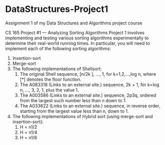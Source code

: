 # DataStructures-Project1
Assignment 1 of my Data Structures and Algorithms project course

CS 165 Project #1 — Analyzing Sorting Algorithms
Project 1 involves implementing and testing various sorting algorithms experimentally to determine their real-world running times. In particular, you will need to implement each of the following sorting algorithms:

1. Insertion-sort
2. Merge-sort
3. The following implementations of Shellsort:
     1. The original Shell sequence, [n/2k ], ..., 1, for k=1,2,...,log n, where [*] denotes the floor function.
     2. The A083318 (Links to an external site.) sequence, 2k + 1, for k=log n, ..., 3, 2, 1, plus the value 1.
     3. The A003586 (Links to an external site.) sequence, 2p3q, ordered from the largest such number less than n down to 1.
     4. The A033622 (Links to an external site.) sequence, in reverse order, starting from the largest value less than n, down to 1.
4. The following implementations of Hybrid sort (using merge-sort and insertion-sort):
     1. H = n1/2
     2. H = n1/4
     3. H = n1/6

